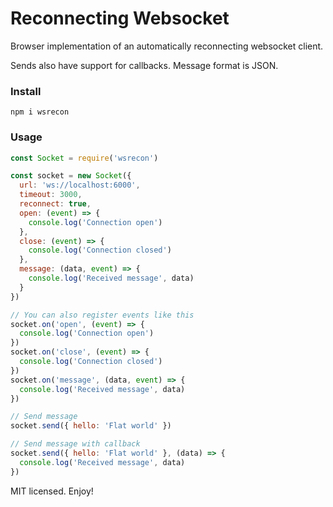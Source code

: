 # Reconnecting Websocket

Browser implementation of an automatically reconnecting websocket client.

Sends also have support for callbacks. Message format is JSON.

### Install
```
npm i wsrecon
```

### Usage

```javascript
const Socket = require('wsrecon')

const socket = new Socket({
  url: 'ws://localhost:6000',
  timeout: 3000,
  reconnect: true,
  open: (event) => {
    console.log('Connection open')
  },
  close: (event) => {
    console.log('Connection closed')
  },
  message: (data, event) => {
    console.log('Received message', data)
  }
})

// You can also register events like this
socket.on('open', (event) => {
  console.log('Connection open')
})
socket.on('close', (event) => {
  console.log('Connection closed')
})
socket.on('message', (data, event) => {
  console.log('Received message', data)
})

// Send message
socket.send({ hello: 'Flat world' })

// Send message with callback
socket.send({ hello: 'Flat world' }, (data) => {
  console.log('Received message', data)
})
```
MIT licensed. Enjoy!
